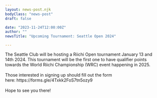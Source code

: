 ```yaml
---
layout: news-post.njk
bodyClass: "news-post"
draft: false

date: "2023-11-24T12:00:00Z"
author: ""
newsTitle: "Upcoming Tournament: Seattle Open 2024"

---
```


<p class="fs-5 text-start blog-text">
The Seattle Club will be hosting a Riichi Open tournament January 13 and 14th 2024. This tournament will be the first one to have qualifier points towards the World Riichi Championship (WRC) event happening in 2025.<br><br>Those interested in signing up should fill out the form here:&nbsp;https://forms.gle/4Txkk2FoS7tn5ozy9<br><br>Hope to see you there!
</p>